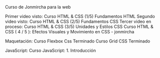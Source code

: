 Curso de  Jonmircha para la web 

Primer video visto: Curso HTML & CSS (1/5) Fundamentos HTML
Segundo video visto: Curso HTML & CSS (2/5) Fundamentos CSS
Tercer video en proceso: Curso HTML & CSS (3/5) Unidades y Estilos CSS
Curso HTML & CSS ( 4 / 5 ): Efectos Visuales y Movimiento en CSS - jonmircha

Maquetación: 
Curso Flexbox Css Terminado
Curso  Grid CSS Terminado

JavaScript:
Curso JavaScript: 1. Introducción

